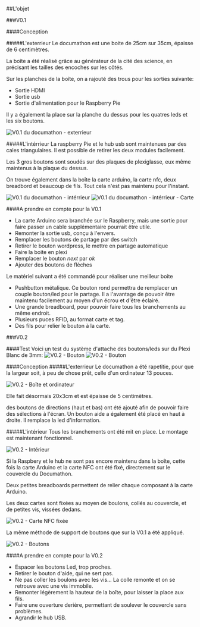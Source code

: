 ##L'objet

###V0.1

####Conception

#####L'exterrieur
Le documathon est une boite de 25cm sur 35cm, épaisse de 6 centimètres.

La boîte a été réalisé grâce au générateur de la cité des science, en précisant les tailles des encoches sur les côtés.

Sur les planches de la boîte, on a rajouté des trous pour les sorties suivante:
* Sortie HDMI
* Sortie usb
* Sortie d'alimentation pour le Raspberry Pie

Il y a également la place sur la planche du dessus pour les quatres leds et les six boutons.

![V0.1 du documathon - exterrieur](http://goo.gl/xyPW8W)


#####L'intérrieur
La raspberry Pie et le hub usb sont maintenues par des cales triangulaires. Il est possible de retirer les deux modules facilement.

Les 3 gros boutons sont soudés sur des plaques de plexiglasse, eux même maintenus à la plaque du dessus.

On trouve également dans la boîte la carte arduino, la carte nfc, deux breadbord et beaucoup de fils. Tout cela n'est pas maintenu pour l'instant.

![V0.1 du documathon - intérrieur](http://goo.gl/28NxT6)
![V0.1 du documathon - intérrieur - Carte](http://goo.gl/tpgVMo)


####A prendre en compte pour la V0.1

* La carte Arduino sera branchée sur le Raspberry, mais une sortie pour faire passer un cable supplémentaire pourrait être utile.
* Remonter la sortie usb, conçu à l'envers.
* Remplacer les boutons de partage par des switch
* Retirer le bouton wordpress, le mettre en partage automatique
* Faire la boite en plexi
* Remplacer le bouton *next* par *ok*
* Ajouter des boutons de flèches

Le matériel suivant a été commandé pour réaliser une meilleur boite
* Pushbutton métalique. Ce bouton rond permettra de remplacer un couple bouton/led pour le partage. Il a l'avantage de pouvoir être maintenu facilement au moyen d'un écrou et d'être éclairé.
* Une grande breadboard, pour pouvoir faire tous les branchements au même endroit.
* Plusieurs puces RFID, au format carte et tag.
* Des fils pour relier le bouton à la carte.

###V0.2

####Test
Voici un test du système d'attache des boutons/leds sur du Plexi Blanc de 3mm:
![V0.2 - Bouton](http://goo.gl/Jq5Ooa) 
![V0.2 - Bouton](http://goo.gl/GaooIX) 

####Conception
#####L'exterrieur
Le documathon a été rapetitie, pour que la largeur soit, à peu de chose prêt, celle d'un ordinateur 13 pouces.

![V0.2 - Boîte et ordinateur](http://goo.gl/alxIcJ)

Elle fait désormais 20x3cm et est épaisse de 5 centimètres.

des boutons de directions (haut et bas) ont été ajouté afin de pouvoir faire des sélections à l'écran. Un bouton aide a également été placé en haut à droite. Il remplace la led d'information.

#####L'intérieur
Tous les branchements ont été mit en place. Le montage est maintenant fonctionnel.

![V0.2 - Intérieur](http://goo.gl/VoeRp5)

Si la Raspbery et le hub ne sont pas encore maintenu dans la boîte, cette fois la carte Arduino et la carte NFC ont été fixé, directement sur le couvercle du Documathon.

Deux petites breadboards permettent de relier chaque composant à la carte Arduino.

Les deux cartes sont fixées au moyen de boulons, collés au couvercle, et de petites vis, vissées dedans.

![V0.2 - Carte NFC fixée](http://goo.gl/XO05S6)

La même méthode de support de boutons que sur la V0.1 a été appliqué.

![V0.2 - Boutons](http://goo.gl/of8U7v)

####A prendre en compte pour la V0.2
* Espacer les boutons Led, trop proches.
* Retirer le bouton d'aide, qui ne sert pas.
* Ne pas coller les boulons avec les vis... La colle remonte et on se retrouve avec une vis immobile.
* Remonter légèrement la hauteur de la boîte, pour laisser la place aux fils.
* Faire une ouverture derière, permettant de soulever le couvercle sans problèmes.
* Agrandir le hub USB.